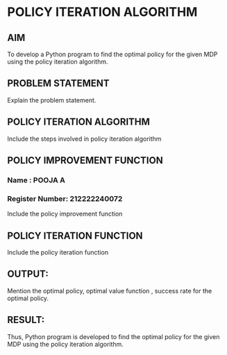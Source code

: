 # POLICY ITERATION ALGORITHM

## AIM
To develop a Python program to find the optimal policy for the given MDP using the policy iteration algorithm.

## PROBLEM STATEMENT
Explain the problem statement.

## POLICY ITERATION ALGORITHM
Include the steps involved in policy iteration algorithm

## POLICY IMPROVEMENT FUNCTION
### Name : POOJA A
### Register Number: 212222240072
Include the policy improvement function

## POLICY ITERATION FUNCTION

Include the policy iteration function

## OUTPUT:
Mention the optimal policy, optimal value function , success rate for the optimal policy.

## RESULT:
Thus, Python program is developed to find the optimal policy for the given MDP using the policy iteration algorithm.
